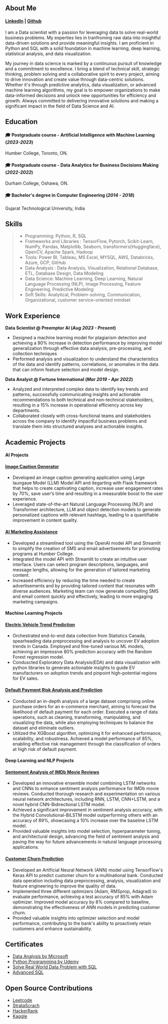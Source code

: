 ## About Me   

#### [LinkedIn](http://www.linkedin.com/in/dhvanisoni19) |  [Github](https://github.com/dhvanisoni) 

I am a Data scientist with a passion for leveraging data to solve real-world business problems. My experties lies in tranfroming raw data into insightful data-driven solutions and provide meaningful insights. I am proficient in Python and SQL with a solid foundation in machine learning, deep learning, statistical analysis, and data visualization. 

My journey in data science is marked by a continuous pursuit of knowledge and a commitment to excellence. I bring a blend of technical skill, strategic thinking, problem solving and a collaborative spirit to every project, aiming to drive innovation and create value through data-centric solutions. Whether it's through predictive analytics, data visualization, or advanced machine learning algorithms, my goal is to empower organizations to make data-informed decisions and unlock new opportunities for efficiency and growth. Always committed to delivering innovative solutions and making a significant impact in the field of Data Science and AI.


## Education 

#### 🎓 Postgraduate course - Artificial Intelligence with Machine Learning (_2023-2023_) 
Humber College, Toronto, ON.

#### 🎓 Postgraduate course - Data Analytics for Business Decisions Making (_2022-2022_)
Durham College, Oshawa, ON.
 
#### 🎓 Bachelor's degree in Computer Engineering (_2014 - 2018_)
Gujarat Technological University, India 

## Skills
> - Programming:  Python, R, SQL
> - Frameworks and Libraries    : TensorFlow, Pytorch, Scikit-Learn, NumPy, Pandas, Matplotlib, Seaborn, transformers(Huggingface), OpenCV, Apache Spark, Hadoop
> - Tools:   Power BI, Tableau, MS Excel, MYSQL, AWS, Databricks, Azure, GCP, GitHub 
> - Data Analysis : Data Analysis, Visualization, Relational Database, ETL, Database Design, Data Modeling 
> - Data Science: Machine Learning, Deep Learning, Natural Language Processing (NLP), Image Processing, Feature Engineering, Predictive Modeling
> - Soft Skills: Analytical, Problem-solving, Communication, Organizational, customer service-oriented mindset
 

## Work Experience
**Data Scientist @ Preemptor AI (_Aug 2023 - Present_)**
- Designed a machine learning model for plagiarism detection and achieving a 90% increase in detection performance by improving model generalization through effective data analysis, pre-processing, and collection techniques
- Performed analysis and visualization to understand the characteristics of the data and identify patterns, correlations, or anomalies in the data that can inform feature selection and model design.

**Data Analyst @ Fortune International (_Mar 2019 - Apr 2022_)**
- Analyzed and interpreted complex data to identify key trends and patterns, successfully communicating insights and actionable recommendations to both technical and non-technical stakeholders, resulting in a 15% increase in operational efficiency across key departments.
- Collaborated closely with cross-functional teams and stakeholders across the company to identify impactful business problems and translate them into structured analyses and actionable insights.

## Academic Projects
#### AI Projects

#### [Image Caption Generator](https://github.com/dhvanisoni/AI-powered-Image-Caption-Generator)
- Developed an image caption generating application using Large laungaue Model (LLM) Model API and itegarting with Flask framework that helps to create captivating caption, increase user engagement rates by 70%, save user’s time and resulting in a measurable boost to the user experience.
- Leveraged state-of-the-art Natural Language Processing (NLP) and Transformer architecture, LLM and object detection models to generate personalized captions with relevant hashtags, leading to a quantifiable improvement in content quality.  

#### [AI Marketing Assistance](https://github.com/dhvanisoni/AI-marketing-assistant-)
- Developed a streamlined tool using the OpenAI model API and Streamlit to simplify the creation of SMS and email advertisements for promoting programs at Humber College.
- Integrated the model API with Streamlit to create an intuitive user interface. Users can select program descriptions, languages, and message lengths, allowing for the generation of tailored marketing content.
- Increased efficiency by reducing the time needed to create advertisements and by providing tailored content that resonates with diverse audiences. Marketing team can now generate compelling SMS and email content quickly and effectively, leading to more engaging marketing campaigns.

#### Machine Learning Projects 

#### [Electric Vehicle Trend Prediction](https://github.com/dhvanisoni/EV-Trend-Prediction)
- Orchestrated end-to-end data collection from Statistics Canada, spearheading data preprocessing and analysis to uncover EV adoption trends in Canada. Employed and fine-tuned various ML models, achieving an impressive 80% prediction accuracy with the Random Forest regression model.
- Conduscted Exploratory Data Analysis(EDA) and data visualization with python libraries to generate actionable insights to guide EV manufacturers on adoption trends and pinpoint high-potential regions for EV sales.

#### [Default Payment Risk Analysis and Prediction](https://github.com/dhvanisoni/Risk-Prediction-with-Machine-Learning-)
- Conducted an in-depth analysis of a large dataset comprising online purchase orders for an e-commerce merchant, aiming to forecast the likelihood of default payment for each order. Executed a range of data operations, such as cleaning, transforming, manipulating, and visualizing the data, while also employing techniques to balance the dataset and eliminate outliers.
- Utilized the XGBoost algorithm, optimizing it for enhanced performance, scalability, and robustness. Achieved a model performance of 85%, enabling effective risk management through the classification of orders at high risk of default payment.

#### Deep Learning and NLP Projects

#### [Sentoment Analysis of IMDb Movie Reviews](https://github.com/dhvanisoni/IMDb-Movie-Reviews-Sentiment-Analysis-)
- Developed an innovative ensemble model combining LSTM networks and CNNs to enhance sentiment analysis performance for IMDb movie reviews. Conducted thorough research and experimentation on various neural network architectures, including RNN, LSTM, CNN+LSTM, and a novel hybrid CNN-Bidirectional LSTM model.
- Achieved a significant improvement in sentiment analysis accuracy, with the Hybrid Convolutional-BiLSTM model outperforming others with an accuracy of 89%, showcasing a 10% increase over the baseline LSTM model.
- Provided valuable insights into model selection, hyperparameter tuning, and architectural design, advancing the field of sentiment analysis and paving the way for future advancements in natural language processing applications.

#### [Customer Churn Prediction](https://github.com/dhvanisoni/Customer-Churn-Prediction-with-three-different-State-of-the-art-optimizers)
- Developed an Artificial Neural Network (ANN) model using TensorFlow's Keras API to predict customer churn for a multinational bank. Conducted data operation including data preprocessing, analysis, visualization and feature engineering to improve the quality of data. 
- Implemented three different optimizers (Adam, RMSprop, Adagrad) to evaluate performance, achieving a test accuracy of 85% with Adam optimizer. Improved model accuracy by 8% compared to baseline, demonstrating the effectiveness of ANN models in predicting customer churn.
- Provided valuable insights into optimizer selection and model performance, contributing to the bank's ability to proactively retain customers and enhance sustainability.


## Certificates 
- [Data Analysis by Microsoft](https://www.linkedin.com/learning/certificates/ead702370e6760ac9ab01e23a71106f9cd42df7358ae6ac5138e02a760a9ceae)
- [Python Programming by Udemy](https://udemy-certificate.s3.amazonaws.com/pdf/UC-e0f3ec59-c097-4a48-9c55-ae8e7b350a20.pdf)
- [Solve Real World Data Problem with SQL](https://www.linkedin.com/learning/certificates/10ad314908d493fa1b0fdcb30493ae7c3e7cc6dab1b7c1ae2f74127f2aefe3de)
- [Advanced SQL](https://www.linkedin.com/learning/certificates/87131f7a039c56e5526223873666c8085abc6759d9b6a20bf04e7299d708b843)
  
## Open Source Contributions 
- [Leetcode](https://leetcode.com/DhvaniSoni/) 
- [StrataScrach](https://platform.stratascratch.com/user/dhvani19) 
- [HackerRank](https://www.hackerrank.com/profile/dhvanisoni135)
- [Kaggle](https://www.kaggle.com/dhvanisoni)
